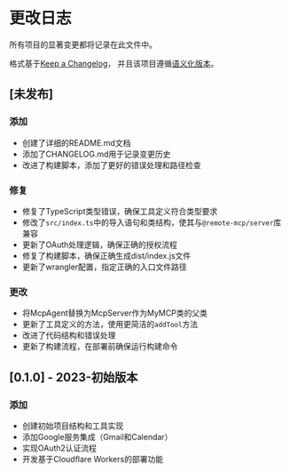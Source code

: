 # 更改日志

所有项目的显著变更都将记录在此文件中。

格式基于[Keep a Changelog](https://keepachangelog.com/zh-CN/1.0.0/)，
并且该项目遵循[语义化版本](https://semver.org/lang/zh-CN/)。

## [未发布]

### 添加
- 创建了详细的README.md文档
- 添加了CHANGELOG.md用于记录变更历史
- 改进了构建脚本，添加了更好的错误处理和路径检查

### 修复
- 修复了TypeScript类型错误，确保工具定义符合类型要求
- 修改了`src/index.ts`中的导入语句和类结构，使其与`@remote-mcp/server`库兼容
- 更新了OAuth处理逻辑，确保正确的授权流程
- 修复了构建脚本，确保正确生成dist/index.js文件
- 更新了wrangler配置，指定正确的入口文件路径

### 更改
- 将McpAgent替换为McpServer作为MyMCP类的父类
- 更新了工具定义的方法，使用更简洁的`addTool`方法
- 改进了代码结构和错误处理
- 更新了构建流程，在部署前确保运行构建命令

## [0.1.0] - 2023-初始版本

### 添加
- 创建初始项目结构和工具实现
- 添加Google服务集成（Gmail和Calendar）
- 实现OAuth2认证流程
- 开发基于Cloudflare Workers的部署功能
